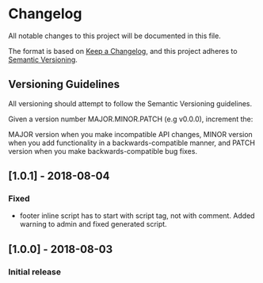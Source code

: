 
# Changelog
All notable changes to this project will be documented in this file.

The format is based on [Keep a Changelog](https://keepachangelog.com/en/1.0.0/),
and this project adheres to [Semantic Versioning](https://semver.org/spec/v2.0.0.html).

## Versioning Guidelines
All versioning should attempt to follow the Semantic Versioning guidelines.

Given a version number MAJOR.MINOR.PATCH (e.g v0.0.0), increment the:

MAJOR version when you make incompatible API changes,
MINOR version when you add functionality in a backwards-compatible manner, and
PATCH version when you make backwards-compatible bug fixes.


## [1.0.1] - 2018-08-04
### Fixed
- footer inline script has to start with script tag, not with comment. Added warning to admin and fixed generated script.

## [1.0.0] - 2018-08-03
### Initial release
